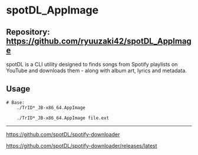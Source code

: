 
# spotDL_AppImage

## Repository: https://github.com/ryuuzaki42/spotDL_AppImage

spotDL is a CLI utility designed to finds songs from Spotify playlists on YouTube and downloads them - along with album art, lyrics and metadata.

## Usage
```
# Base:
    ./TrID*_JB-x86_64.AppImage

    ./TrID*_JB-x86_64.AppImage file.ext
```

---
https://github.com/spotDL/spotify-downloader

https://github.com/spotDL/spotify-downloader/releases/latest
